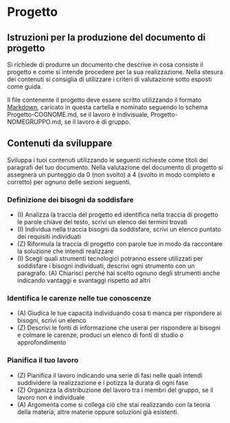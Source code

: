 # Progetto

## Istruzioni per la produzione del documento di progetto

Si richiede di produrre un documento che descrive in cosa consiste il progetto e come si intende procedere per la sua realizzazione. Nella stesura dei contenuti si consiglia di utilizzare i criteri di valutazione sotto esposti come guida.

Il file contenente il progetto deve essere scritto utilizzando il formato [Markdown](https://daringfireball.net/projects/markdown/), caricato in questa cartella e nominato seguendo lo schema Progetto-COGNOME.md, se il lavoro è indivisuale, Progetto-NOMEGRUPPO.md, se il lavoro è di gruppo.

## Contenuti da sviluppare

Sviluppa i tuoi contenuti utilizzando le seguenti richieste come titoli dei paragrafi del tuo documento.
Nella valutazione del documento di progetto si assegnerà un punteggio da 0 (non svolto) a 4 (svolto in modo completo e corretto) per ognuno delle sezioni seguenti.

### Definizione dei bisogni da soddisfare

- (I) Analizza la traccia del progetto ed identifica nella traccia di progetto le parole chiave del testo, scrivi un elenco dei termini trovati
- (I) Individua nella traccia bisogni da soddisfare, scrivi un elenco puntato dei requisiti individuati 
- (Z) Riformula la traccia di progetto con parole tue in modo da raccontare la soluzione che intendi realizzare
- (I) Scegli quali strumenti tecnologici potranno essere utilizzati per soddisfare i bisogni individuati, descrivi ogni strumento con un paragrafo. (A) Chiarisci perché hai scelto ognuno degli strumenti anche indicando vantaggi e svantaggi rispetto ad altri

### Identifica le carenze nelle tue conoscenze

- (A) Giudica le tue capacità individuando cosa ti manca per rispondere ai bisogni, scrivi un elenco
- (Z) Descrivi le fonti di informazione che userai per rispondere ai bisogni e colmare le carenze, produci un elenco di fonti di studio o approfondimento

### Pianifica il tuo lavoro

- (Z) Pianifica il lavoro indicando una serie di fasi nelle quali intendi suddividere la realizzazione e i potizza la durata di ogni fase
- (Z) Organizza la distribuzione del lavoro tra i membri del gruppo, se il lavoro non è individuale
- (A) Argomenta come si collega ciò che stai realizzando con la teoria della materia, altre materie oppure soluzioni già esistenti.

